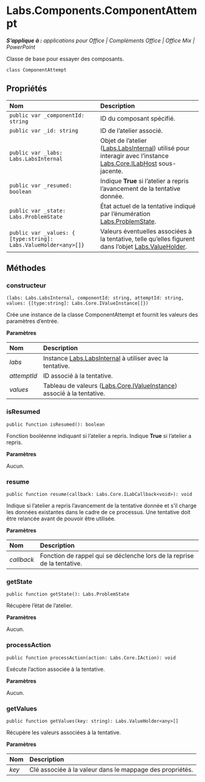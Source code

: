 
# <a name="labs.components.componentattempt"></a>Labs.Components.ComponentAttempt

 _**S’applique à :** applications pour Office | Compléments Office | Office Mix | PowerPoint_

Classe de base pour essayer des composants.

```
class ComponentAttempt
```


## <a name="properties"></a>Propriétés


|**Nom**|**Description**|
|:-----|:-----|
| `public var _componentId: string`|ID du composant spécifié.|
| `public var _id: string`|ID de l’atelier associé.|
| `public var _labs: Labs.LabsInternal`|Objet de l’atelier ([Labs.LabsInternal](http://msdn.microsoft.com/library/599fb2c4-bb16-4422-84ad-10ed85a14018.aspx)) utilisé pour interagir avec l’instance [Labs.Core.ILabHost](../../reference/office-mix/labs.core.ilabhost.md) sous-jacente.|
| `public var _resumed: boolean`|Indique **True** si l’atelier a repris l’avancement de la tentative donnée.|
| `public var _state: Labs.ProblemState`|État actuel de la tentative indiqué par l’énumération [Labs.ProblemState](../../reference/office-mix/labs.problemstate.md).|
| `public var _values: { [type:string]: Labs.ValueHolder<any>[]}`|Valeurs éventuelles associées à la tentative, telle qu’elles figurent dans l’objet [Labs.ValueHolder](../../reference/office-mix/labs.valueholder.md).|

## <a name="methods"></a>Méthodes




### <a name="constructor"></a>constructeur

 `(labs: Labs.LabsInternal, componentId: string, attemptId: string, values: {[type:string]: Labs.Core.IValueInstance[]})`

Crée une instance de la classe ComponentAttempt et fournit les valeurs des paramètres d’entrée.

 **Paramètres**


|**Nom**|**Description**|
|:-----|:-----|
| _labs_|Instance [Labs.LabsInternal](http://msdn.microsoft.com/library/599fb2c4-bb16-4422-84ad-10ed85a14018.aspx) à utiliser avec la tentative.|
| _attemptId_|ID associé à la tentative.|
| _values_|Tableau de valeurs ([Labs.Core.IValueInstance](../../reference/office-mix/labs.core.ivalueinstance.md)) associé à la tentative.|

### <a name="isresumed"></a>isResumed

 `public function isResumed(): boolean`

Fonction booléenne indiquant si l’atelier a repris.  Indique **True** si l’atelier a repris.

 **Paramètres**

Aucun.


### <a name="resume"></a>resume

 `public function resume(callback: Labs.Core.ILabCallback<void>): void`

Indique si l’atelier a repris l’avancement de la tentative donnée et s’il charge les données existantes dans le cadre de ce processus. Une tentative doit être relancée avant de pouvoir être utilisée.

 **Paramètres**


|**Nom**|**Description**|
|:-----|:-----|
| _callback_|Fonction de rappel qui se déclenche lors de la reprise de la tentative.|

### <a name="getstate"></a>getState

 `public function getState(): Labs.ProblemState`

Récupère l’état de l’atelier.

 **Paramètres**

Aucun.


### <a name="processaction"></a>processAction

 `public function processAction(action: Labs.Core.IAction): void`

Exécute l’action associée à la tentative.

 **Paramètres**

Aucun.


### <a name="getvalues"></a>getValues

 `public function getValues(key: string): Labs.ValueHolder<any>[]`

Récupère les valeurs associées à la tentative.

 **Paramètres**


|**Nom**|**Description**|
|:-----|:-----|
| _key_|Clé associée à la valeur dans le mappage des propriétés.|
